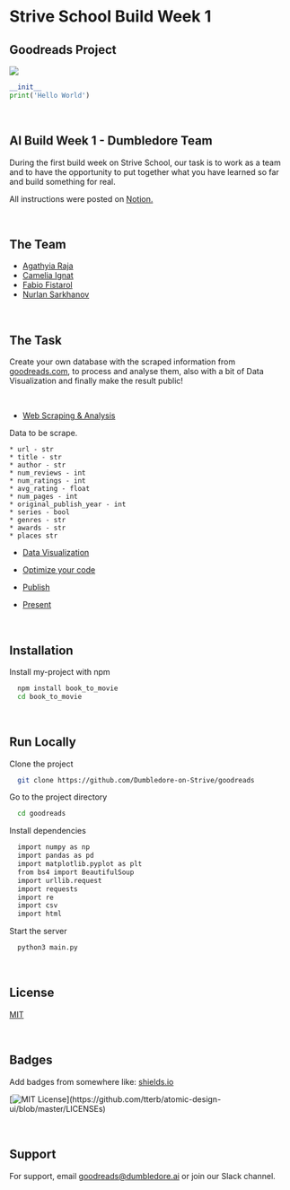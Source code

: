 # Strive School Build Week 1
## Goodreads Project


![](https://miro.medium.com/max/1200/1*enOrjdaY-Zx9hpSKqx61Kg.jpeg)

```python
__init__
print('Hello World')
```

<p>&nbsp;</p>

## AI Build Week 1 - Dumbledore Team

During the first build week on Strive School, our task is to work as a team and to have the opportunity to put together what you have learned so far and build something for real.

All instructions were posted on [Notion.](https://www.notion.so/Data-Visualization-e226cc8314324939a56ac84a1f457cbd)

<p>&nbsp;</p>

## The Team 

* [Agathyia Raja](https://github.com/AgathiyaRaja)
* [Camelia Ignat](https://github.com/avocami)
* [Fabio Fistarol](https://github.com/fistadev)
* [Nurlan Sarkhanov](https://github.com/nsarkhanov)

<p>&nbsp;</p>

## The Task 

Create your own database with the scraped information from [goodreads.com](https://www.goodreads.com/), to process and analyse them, also with a bit of Data Visualization and finally make the result public! 

<p>&nbsp;</p>


* [Web Scraping & Analysis](https://www.notion.so/Web-Scraping-Analysis-6c2e9f1388064c8ab9e42fdf80a237db)

Data to be scrape. 

    * url - str
    * title - str
    * author - str
    * num_reviews - int
    * num_ratings - int
    * avg_rating - float
    * num_pages - int
    * original_publish_year - int
    * series - bool
    * genres - str
    * awards - str
    * places str

* [Data Visualization](https://www.notion.so/Data-Visualization-e226cc8314324939a56ac84a1f457cbd)


* [Optimize your code ](https://www.notion.so/Optimize-your-code-3817259c56f3467696cdf28af734275c)


* [Publish](https://www.notion.so/Publish-98a388d301ff490fa0fcda40deef3a3b)


* [Present](https://www.notion.so/Present-641432ba3db74b47b063d8b7b0a93e03)

<p>&nbsp;</p>

## Installation 

Install my-project with npm

```bash 
  npm install book_to_movie
  cd book_to_movie
```
<p>&nbsp;</p>


## Run Locally

Clone the project

```bash
  git clone https://github.com/Dumbledore-on-Strive/goodreads
```

Go to the project directory

```bash
  cd goodreads
```

Install dependencies

```bash
  import numpy as np
  import pandas as pd
  import matplotlib.pyplot as plt
  from bs4 import BeautifulSoup
  import urllib.request
  import requests
  import re
  import csv
  import html
```

Start the server

```bash
  python3 main.py
```

<p>&nbsp;</p>  

## License

[MIT](https://choosealicense.com/licenses/mit/)

<p>&nbsp;</p>


## Badges

Add badges from somewhere like: [shields.io](https://shields.io/)

[![MIT License](https://img.shields.io/apm/l/atomic-design-ui.svg?)](https://github.com/tterb/atomic-design-ui/blob/master/LICENSEs)


<p>&nbsp;</p>


## Support

For support, email goodreads@dumbledore.ai or join our Slack channel.

<p>&nbsp;</p>
